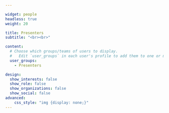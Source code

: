 ```yaml
---

widget: people
headless: true
weight: 20

title: Presenters
subtitle: "<br><br>"

content:
  # Choose which groups/teams of users to display.
  #   Edit `user_groups` in each user's profile to add them to one or more of these groups.
  user_groups:
    - Presenters

design:
  show_interests: false
  show_role: false
  show_organizations: false
  show_social: false
advanced:
    css_style: "img {display: none;}"
---
```

